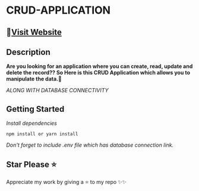 # CRUD-APPLICATION

## 🏹[Visit Website](https://crud-web-application.herokuapp.com "CRUD APP")

## Description

**Are you looking for an application where you can create, read, update and delete the record?? So Here is this CRUD Application which allows you to manipulate the data.🤯**

_ALONG WITH DATABASE CONNECTIVITY_

## Getting Started

_Install dependencies_
```node
npm install or yarn install

```
_Don't forget to include .env file which has database connection link._


## Star Please ⭐
Appreciate my work by giving a ⭐ to my repo ✨✨
